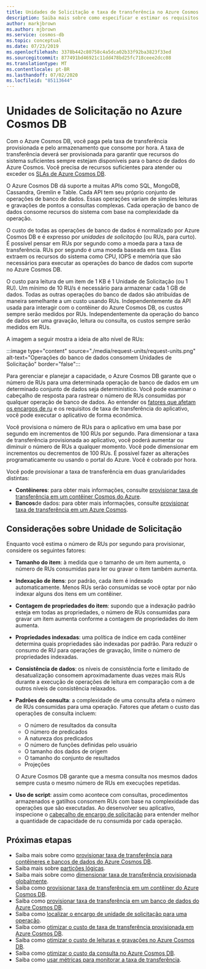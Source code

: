 ```yaml
---
title: Unidades de Solicitação e taxa de transferência no Azure Cosmos DB
description: Saiba mais sobre como especificar e estimar os requisitos da Unidade de Solicitação no Azure Cosmos DB
author: markjbrown
ms.author: mjbrown
ms.service: cosmos-db
ms.topic: conceptual
ms.date: 07/23/2019
ms.openlocfilehash: 3378b442c80758c4a5dca02b33f92ba3823f33ed
ms.sourcegitcommit: 877491bd46921c11dd478bd25fc718ceee2dcc08
ms.translationtype: MT
ms.contentlocale: pt-BR
ms.lasthandoff: 07/02/2020
ms.locfileid: "85113644"
---
```

# <a name="request-units-in-azure-cosmos-db"></a>Unidades de Solicitação no Azure Cosmos DB

Com o Azure Cosmos DB, você paga pela taxa de transferência provisionada e pelo armazenamento que consome por hora. A taxa de transferência deverá ser provisionada para garantir que recursos do sistema suficientes sempre estejam disponíveis para o banco de dados do Azure Cosmos. Você precisa de recursos suficientes para atender ou exceder os [SLAs de Azure Cosmos DB](https://azure.microsoft.com/support/legal/sla/cosmos-db/v1_2/).

O Azure Cosmos DB dá suporte a muitas APIs como SQL, MongoDB, Cassandra, Gremlin e Table. Cada API tem seu próprio conjunto de operações de banco de dados. Essas operações variam de simples leituras e gravações de pontos a consultas complexas. Cada operação de banco de dados consome recursos do sistema com base na complexidade da operação. 

O custo de todas as operações de banco de dados é normalizado por Azure Cosmos DB e é expresso por *unidades de solicitação* (ou RUs, para curto). É possível pensar em RUs por segundo como a moeda para a taxa de transferência. RUs por segundo é uma moeda baseada em taxa. Elas extraem os recursos do sistema como CPU, IOPS e memória que são necessários para executar as operações do banco de dados com suporte no Azure Cosmos DB. 

O custo para leitura de um item de 1 KB é 1 Unidade de Solicitação (ou 1 RU). Um mínimo de 10 RU/s é necessário para armazenar cada 1 GB de dados. Todas as outras operações do banco de dados são atribuídas de maneira semelhante a um custo usando RUs. Independentemente da API usada para interagir com o contêiner do Azure Cosmos DB, os custos sempre serão medidos por RUs. Independentemente da operação do banco de dados ser uma gravação, leitura ou consulta, os custos sempre serão medidos em RUs.

A imagem a seguir mostra a ideia de alto nível de RUs:

:::image type="content" source="./media/request-units/request-units.png" alt-text="Operações do banco de dados consomem Unidades de Solicitação" border="false":::

Para gerenciar e planejar a capacidade, o Azure Cosmos DB garante que o número de RUs para uma determinada operação de banco de dados em um determinado conjunto de dados seja determinístico. Você pode examinar o cabeçalho de resposta para rastrear o número de RUs consumidas por qualquer operação de banco de dados. Ao entender os [fatores que afetam os encargos de ru](request-units.md#request-unit-considerations) e os requisitos de taxa de transferência do aplicativo, você pode executar o aplicativo de forma econômica.

Você provisiona o número de RUs para o aplicativo em uma base por segundo em incrementos de 100 RUs por segundo. Para dimensionar a taxa de transferência provisionada ao aplicativo, você poderá aumentar ou diminuir o número de RUs a qualquer momento. Você pode dimensionar em incrementos ou decrementos de 100 RUs. É possível fazer as alterações programaticamente ou usando o portal do Azure. Você é cobrado por hora.

Você pode provisionar a taxa de transferência em duas granularidades distintas: 

* **Contêineres**: para obter mais informações, consulte [provisionar taxa de transferência em um contêiner Cosmos do Azure](how-to-provision-container-throughput.md).
* **Bancos**de dados: para obter mais informações, consulte [provisionar taxa de transferência em um Azure Cosmos](how-to-provision-database-throughput.md).

## <a name="request-unit-considerations"></a>Considerações sobre Unidade de Solicitação

Enquanto você estima o número de RUs por segundo para provisionar, considere os seguintes fatores:

* **Tamanho do item**: à medida que o tamanho de um item aumenta, o número de RUs consumidas para ler ou gravar o item também aumenta.

* **Indexação de itens**: por padrão, cada item é indexado automaticamente. Menos RUs serão consumidas se você optar por não indexar alguns dos itens em um contêiner.

* **Contagem de propriedades do item**: supondo que a indexação padrão esteja em todas as propriedades, o número de RUs consumidas para gravar um item aumenta conforme a contagem de propriedades do item aumenta.

* **Propriedades indexadas**: uma política de índice em cada contêiner determina quais propriedades são indexadas por padrão. Para reduzir o consumo de RU para operações de gravação, limite o número de propriedades indexadas.

* **Consistência de dados**: os níveis de consistência forte e limitado de desatualização consomem aproximadamente duas vezes mais RUs durante a execução de operações de leitura em comparação com a de outros níveis de consistência relaxados.

* **Padrões de consulta**: a complexidade de uma consulta afeta o número de RUs consumidas para uma operação. Fatores que afetam o custo das operações de consulta incluem: 
    
    - O número de resultados da consulta
    - O número de predicados
    - A natureza dos predicados
    - O número de funções definidas pelo usuário
    - O tamanho dos dados de origem
    - O tamanho do conjunto de resultados
    - Projeções

  O Azure Cosmos DB garante que a mesma consulta nos mesmos dados sempre custa o mesmo número de RUs em execuções repetidas.

* **Uso de script**: assim como acontece com consultas, procedimentos armazenados e gatilhos consomem RUs com base na complexidade das operações que são executadas. Ao desenvolver seu aplicativo, inspecione o [cabeçalho de encargo de solicitação](optimize-cost-queries.md#evaluate-request-unit-charge-for-a-query) para entender melhor a quantidade de capacidade de ru consumida por cada operação.

## <a name="next-steps"></a>Próximas etapas

* Saiba mais sobre como [provisionar taxa de transferência para contêineres e bancos de dados do Azure Cosmos DB](set-throughput.md).
* Saiba mais sobre [partições lógicas](partition-data.md).
* Saiba mais sobre como [dimensionar taxa de transferência provisionada globalmente](scaling-throughput.md).
* Saiba como [provisionar taxa de transferência em um contêiner do Azure Cosmos DB](how-to-provision-container-throughput.md).
* Saiba como [provisionar taxa de transferência em um banco de dados do Azure Cosmos DB](how-to-provision-database-throughput.md).
* Saiba como [localizar o encargo de unidade de solicitação para uma operação](find-request-unit-charge.md).
* Saiba como [otimizar o custo de taxa de transferência provisionada em Azure Cosmos DB](optimize-cost-throughput.md).
* Saiba como [otimizar o custo de leituras e gravações no Azure Cosmos DB](optimize-cost-reads-writes.md).
* Saiba como [otimizar o custo da consulta no Azure Cosmos DB](optimize-cost-queries.md).
* Saiba como [usar métricas para monitorar a taxa de transferência](use-metrics.md).
